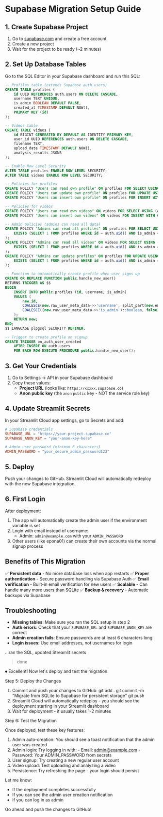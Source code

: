 # Supabase Migration Setup Guide

## 1. Create Supabase Project

1. Go to [supabase.com](https://supabase.com) and create a free account
2. Create a new project
3. Wait for the project to be ready (~2 minutes)

## 2. Set Up Database Tables

Go to the SQL Editor in your Supabase dashboard and run this SQL:

```sql
-- Profiles table (extends Supabase auth.users)
CREATE TABLE profiles (
    id UUID REFERENCES auth.users ON DELETE CASCADE,
    username TEXT UNIQUE,
    is_admin BOOLEAN DEFAULT FALSE,
    created_at TIMESTAMP DEFAULT NOW(),
    PRIMARY KEY (id)
);

-- Videos table
CREATE TABLE videos (
    id BIGINT GENERATED BY DEFAULT AS IDENTITY PRIMARY KEY,
    user_id UUID REFERENCES auth.users ON DELETE CASCADE,
    filename TEXT,
    upload_date TIMESTAMP DEFAULT NOW(),
    analysis_results JSONB
);

-- Enable Row Level Security
ALTER TABLE profiles ENABLE ROW LEVEL SECURITY;
ALTER TABLE videos ENABLE ROW LEVEL SECURITY;

-- Policies for profiles
CREATE POLICY "Users can read own profile" ON profiles FOR SELECT USING (auth.uid() = id);
CREATE POLICY "Users can update own profile" ON profiles FOR UPDATE USING (auth.uid() = id);
CREATE POLICY "Users can insert own profile" ON profiles FOR INSERT WITH CHECK (auth.uid() = id);

-- Policies for videos
CREATE POLICY "Users can read own videos" ON videos FOR SELECT USING (auth.uid() = user_id);
CREATE POLICY "Users can insert own videos" ON videos FOR INSERT WITH CHECK (auth.uid() = user_id);

-- Admin policies (admins can read all data)
CREATE POLICY "Admins can read all profiles" ON profiles FOR SELECT USING (
    EXISTS (SELECT 1 FROM profiles WHERE id = auth.uid() AND is_admin = TRUE)
);
CREATE POLICY "Admins can read all videos" ON videos FOR SELECT USING (
    EXISTS (SELECT 1 FROM profiles WHERE id = auth.uid() AND is_admin = TRUE)
);
CREATE POLICY "Admins can update profiles" ON profiles FOR UPDATE USING (
    EXISTS (SELECT 1 FROM profiles WHERE id = auth.uid() AND is_admin = TRUE)
);

-- Function to automatically create profile when user signs up
CREATE OR REPLACE FUNCTION public.handle_new_user()
RETURNS TRIGGER AS $$
BEGIN
    INSERT INTO public.profiles (id, username, is_admin)
    VALUES (
        new.id,
        COALESCE(new.raw_user_meta_data->>'username', split_part(new.email, '@', 1)),
        COALESCE((new.raw_user_meta_data->>'is_admin')::boolean, false)
    );
    RETURN new;
END;
$$ LANGUAGE plpgsql SECURITY DEFINER;

-- Trigger to create profile on signup
CREATE TRIGGER on_auth_user_created
    AFTER INSERT ON auth.users
    FOR EACH ROW EXECUTE PROCEDURE public.handle_new_user();
```

## 3. Get Your Credentials

1. Go to Settings → API in your Supabase dashboard
2. Copy these values:
   - **Project URL** (looks like: `https://xxxxx.supabase.co`)
   - **Anon public key** (the `anon` `public` key - NOT the service role key)

## 4. Update Streamlit Secrets

In your Streamlit Cloud app settings, go to Secrets and add:

```toml
# Supabase credentials
SUPABASE_URL = "https://your-project.supabase.co"
SUPABASE_ANON_KEY = "your-anon-key-here"

# Admin user password (minimum 6 characters)
ADMIN_PASSWORD = "your_secure_admin_password123"
```

## 5. Deploy

Push your changes to GitHub. Streamlit Cloud will automatically redeploy with the new Supabase integration.

## 6. First Login

After deployment:
1. The app will automatically create the admin user if the environment variable is set
2. Login with email instead of username:
   - Admin: `admin@example.com` with your `ADMIN_PASSWORD`
3. Other users (like epona01) can create their own accounts via the normal signup process

## Benefits of This Migration

✅ **Persistent data** - No more database loss when app restarts
✅ **Proper authentication** - Secure password handling via Supabase Auth
✅ **Email verification** - Built-in email verification for new users
✅ **Scalable** - Can handle many more users than SQLite
✅ **Backup & recovery** - Automatic backups via Supabase

## Troubleshooting

- **Missing tables**: Make sure you ran the SQL setup in step 2
- **Auth errors**: Check that your `SUPABASE_URL` and `SUPABASE_ANON_KEY` are correct
- **Admin creation fails**: Ensure passwords are at least 6 characters long
- **Login issues**: Use email addresses, not usernames for login

...ran the SQL, updated Streamlit secrets

> done

⏺ Excellent! Now let's deploy and test the migration.

  Step 5: Deploy the Changes

  1. Commit and push your changes to GitHub:
  git add .
  git commit -m "Migrate from SQLite to Supabase for persistent storage"
  git push
  2. Streamlit Cloud will automatically redeploy - you should see the deployment starting in your Streamlit dashboard
  3. Wait for deployment - it usually takes 1-2 minutes

  Step 6: Test the Migration

  Once deployed, test these key features:

  1. Admin auto-creation: You should see a toast notification that the admin user was created
  2. Admin login: Try logging in with:
    - Email: admin@example.com
    - Password: Your ADMIN_PASSWORD from secrets
  3. User signup: Try creating a new regular user account
  4. Video upload: Test uploading and analyzing a video
  5. Persistence: Try refreshing the page - your login should persist

  Let me know:
  - If the deployment completes successfully
  - If you can see the admin user creation notification
  - If you can log in as admin

  Go ahead and push the changes to GitHub!

